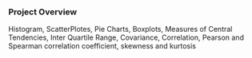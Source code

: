 ### Project Overview

 Histogram, ScatterPlotes, Pie Charts, Boxplots, Measures of Central Tendencies, Inter Quartile Range, Covariance, Correlation, Pearson and Spearman correlation coefficient, skewness and kurtosis



